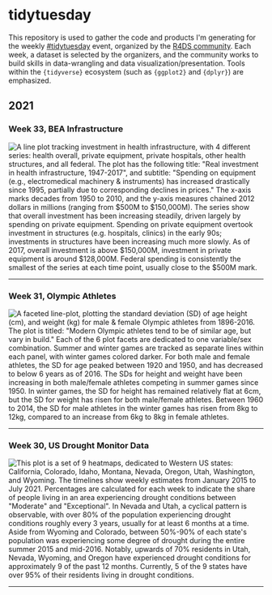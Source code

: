 # tidytuesday

This repository is used to gather the code and products I'm generating for the weekly [#tidytuesday](https://twitter.com/search?q=%23tidytuesday&src=typed_query) event, organized by the [R4DS community](https://github.com/rfordatascience/tidytuesday). Each week, a dataset is selected by the organizers, and the community works to build skills in data-wrangling and data visualization/presentation. Tools within the `{tidyverse}` ecosystem (such as `{ggplot2}` and `{dplyr}`) are emphasized.

## 2021

### Week 33, BEA Infrastructure

![A line plot tracking investment in health infrastructure, with 4 different series: health overall, private equipment, private hospitals, other health structures, and all federal. The plot has the following title: "Real investment in health infrastructure, 1947-2017", and subtitle: "Spending on equipment (e.g., electromedical machinery & instruments) has increased drastically since 1995, partially due to corresponding declines in prices." The x-axis marks decades from 1950 to 2010, and the y-axis measures chained 2012 dollars in millions (ranging from $500M to $150,000M). The series show that overall investment has been increasing steadily, driven largely by spending on private equipment. Spending on private equipment overtook investment in structures (e.g. hospitals, clinics) in the early 90s; investments in structures have been increasing much more slowly. As of 2017, overall investment is above $150,000M, investment in private equipment is around $128,000M. Federal spending is consistently the smallest of the series at each time point, usually close to the $500M mark.](https://github.com/ndrewwm/tidytuesday/blob/main/2021/week33-bea-infrastructure/20210810-bea-health-care-investment.png)

---

### Week 31, Olympic Athletes

![A faceted line-plot, plotting the standard deviation (SD) of age height (cm), and weight (kg) for male & female Olympic athletes from 1896-2016. The plot is titled: "Modern Olympic athletes tend to be of similar age, but vary in build." Each of the 6 plot facets are dedicated to one variable/sex combination. Summer and winter games are tracked as separate lines within each panel, with winter games colored darker. For both male and female athletes, the SD for age peaked between 1920 and 1950, and has decreased to below 6 years as of 2016. The SDs for height and weight have been increasing in both male/female athletes competing in summer games since 1950. In winter games, the SD for height has remained relatively flat at 6cm, but the SD for weight has risen for both male/female athletes. Between 1960 to 2014, the SD for male athletes in the winter games has risen from 8kg to 12kg, compared to an increase from 6kg to 8kg in female athletes.](https://github.com/ndrewwm/tidytuesday/blob/main/2021/week31-olympic-medals/20210727-kaggle-olympics.png)

---

### Week 30, US Drought Monitor Data

![This plot is a set of 9 heatmaps, dedicated to Western US states: California, Colorado, Idaho, Montana, Nevada, Oregon, Utah, Washington, and Wyoming. The timelines show weekly estimates from January 2015 to July 2021. Percentages are calculated for each week to indicate the share of people living in an area experiencing drought conditions between "Moderate" and "Exceptional". In Nevada and Utah, a cyclical pattern is observable, with over 80% of the population experiencing drought conditions roughly every 3 years, usually for at least 6 months at a time. Aside from Wyoming and Colorado, between 50%-90% of each state's population was experiencing some degree of drought during the entire summer 2015 and mid-2016. Notably, upwards of 70% residents in Utah, Nevada, Wyoming, and Oregon have experienced drought conditions for approximately 9 of the past 12 months. Currently, 5 of the 9 states have over 95% of their residents living in drought conditions.](https://github.com/ndrewwm/tidytuesday/blob/main/2021/week30-drought-monitor/20210720-us-drought-monitor-heatmaps.png)

---
